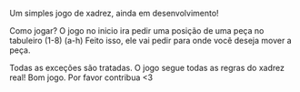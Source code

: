 Um simples jogo de xadrez, ainda em desenvolvimento!

Como jogar? O jogo no inicio ira pedir uma posição de uma peça no tabuleiro (1-8) (a-h)
Feito isso, ele vai pedir para onde você deseja mover a peça.

Todas as exceções são tratadas. O jogo segue todas as regras do xadrez real!
Bom jogo. Por favor contribua <3
